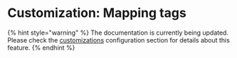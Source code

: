 # Customization: Mapping tags

{% hint style="warning" %}
The documentation is currently being updated. Please check the [customizations](../../reference/configuration/configuration-customizations.md) configuration section for details about this feature.
{% endhint %}

